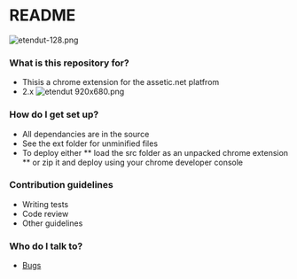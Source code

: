 # README #

![etendut-128.png](https://bitbucket.org/repo/6bEGrB/images/3338330189-etendut-128.png)

### What is this repository for? ###

* Thisis a chrome extension for the assetic.net platfrom
* 2.x
![etendut 920x680.png](https://bitbucket.org/repo/6bEGrB/images/3280765377-etendut%20920x680.png)

### How do I get set up? ###

* All dependancies are in the source
* See the ext folder for unminified files
* To deploy either 
** load the src folder as an unpacked chrome extension
** or zip it and deploy using your chrome developer console


### Contribution guidelines ###

* Writing tests
* Code review
* Other guidelines

### Who do I talk to? ###

* [Bugs](https://bitbucket.org/etendut/field-finder-for-assetic-net/issues)